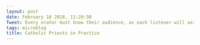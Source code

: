 ```yaml
---
layout: post
date: February 18 2018, 11:28:30
Tweet: Every orator must know their audience, as each listener will assign a different meaning to the oration.
tags: microblog
title: Catholic Priests in Practice
---
```




